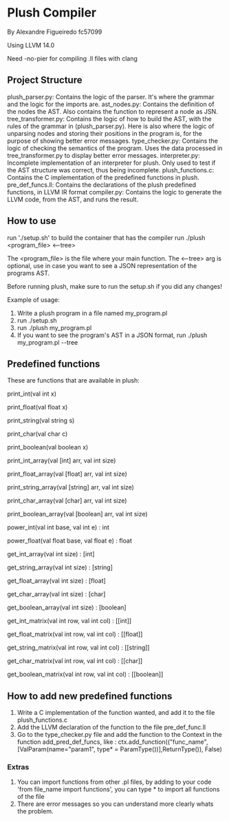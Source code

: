 # Plush Compiler

By Alexandre Figueiredo fc57099

Using LLVM 14.0

Need -no-pier for compiling .ll files with clang

## Project Structure

plush_parser.py: Contains the logic of the parser. It's where the grammar and the logic for the imports are.
ast_nodes.py: Contains the definition of the nodes the AST. Also contains the function to represent a node as JSN.
tree_transformer.py: Contains the logic of how to build the AST, with the rules of the grammar in (plush_parser.py). Here is also where the logic of unparsing nodes and storing their positions in the program is, for the purpose of showing better error messages.
type_checker.py: Contains the logic of checking the semantics of the program. Uses the data processed in tree_transformer.py to display better error messages.
interpreter.py: Incomplete implementation of an interpreter for plush. Only used to test if the AST structure was correct, thus being incomplete.
plush_functions.c: Contains the C implementation of the predefined functions in plush.
pre_def_funcs.ll: Contains the declarations of the plush predefined functions, in LLVM IR format
compiler.py: Contains the logic to generate the LLVM code, from the AST, and runs the result.

## How to use

run './setup.sh' to build the container that has the compiler
run ./plush <program_file> <--tree>

The <program_file> is the file where your main function.
The <--tree> arg is optional, use in case you want to see a JSON representation of the programs AST.

Before running plush, make sure to run the setup.sh if you did any changes!

Example of usage:

1. Write a plush program in a file named my_program.pl
2. run ./setup.sh
3. run ./plush my_program.pl
4. If you want to see the program's AST in a JSON format, run ./plush my_program.pl --tree

## Predefined functions

These are functions that are available in plush:

print_int(val int x)

print_float(val float x)

print_string(val string s)

print_char(val char c)

print_boolean(val boolean x)

print_int_array(val [int] arr, val int size)

print_float_array(val [float] arr, val int size)

print_string_array(val [string] arr, val int size)

print_char_array(val [char] arr, val int size)

print_boolean_array(val [boolean] arr, val int size)

power_int(val int base, val int e) : int

power_float(val float base, val float e) : float

get_int_array(val int size) : [int]

get_string_array(val int size) : [string]

get_float_array(val int size) : [float]

get_char_array(val int size) : [char]

get_boolean_array(val int size) : [boolean]

get_int_matrix(val int row, val int col) : [[int]]

get_float_matrix(val int row, val int col) : [[float]]

get_string_matrix(val int row, val int col) : [[string]]

get_char_matrix(val int row, val int col) : [[char]]

get_boolean_matrix(val int row, val int col) : [[boolean]]

## How to add new predefined functions

1. Write a C implementation of the function wanted, and add it to the file plush_functions.c
2. Add the LLVM declaration of the function to the file pre_def_func.ll
3. Go to the type_checker.py file and add the function to the Context in the function add_pred_def_funcs, like : ctx.add_function(("func_name",[ValParam(name="param1", type* = ParamType())],ReturnType()), False)

### Extras

1. You can import functions from other .pl files, by adding to your code 'from file_name import functions', you can type \* to import all functions of the file
2. There are error messages so you can understand more clearly whats the problem.
